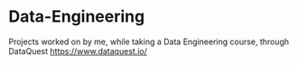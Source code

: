 # Data-Engineering
Projects worked on by me, while taking a Data Engineering course, through DataQuest https://www.dataquest.io/
